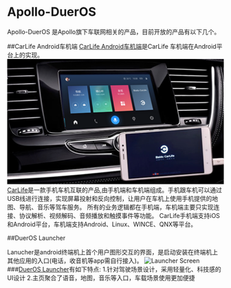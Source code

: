 # Apollo-DuerOS
Apollo-DuerOS 是Apollo旗下车联网相关的产品，目前开放的产品有以下几个。

##CarLife Android车机端
[CarLife Android车机端](https://github.com/ApolloAuto/apollo-DuerOS/tree/master/CarLife-Android-Vehicle)是CarLife 车机端在Android平台上的实现。
![CarLife Screen](CarLife.png)
[CarLife](http://carlife.baidu.com/)是一款手机车机互联的产品,由手机端和车机端组成。手机跟车机可以通过USB线进行连接，实现屏幕投射和反向控制，让用户在车机上使用手机提供的地图、导航、音乐等驾车服务。
所有的业务逻辑都在手机端，车机端主要只实现连接、协议解析、视频解码、音频播放和触摸事件等功能。
CarLife手机端支持iOS和Android平台，车机端支持Android、Linux、WINCE、QNX等平台。




##DuerOS Launcher

Lanucher是android终端机上首个用户图形交互的界面，是启动安装在终端机上其他应用的入口(电话，收音机等app需自行接入)。
![Launcher Screen](Launcher.png)
###[DuerOS Launcher](https://github.com/ApolloAuto/apollo-DuerOS/tree/master/DuerOS-Launcher)有如下特点:
1.针对驾驶场景设计，采用轻量化、科技感的UI设计
2.主页聚合了语音，地图，音乐等入口，车载场景使用更加便捷

